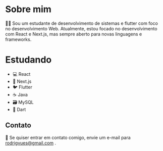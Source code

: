 # Sobre mim
👨‍💻 Sou um estudante de desenvolvimento de sistemas e flutter com foco no desenvolvimento Web. Atualmente, estou focado no desenvolvimento com React e Next.js, mas sempre aberto para novas linguagens e frameworks.

# Estudando
- 💻 React
- 🚀 Next.js
- 🐦 Flutter
- ☕ Java
- 🗃️ MySQL
- 💎 Dart

## Contato
📧 Se quiser entrar em contato comigo, envie um e-mail para rodrigvues@gmail.com .
